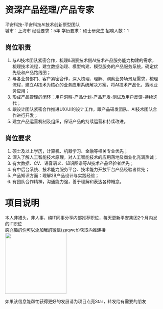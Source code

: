 # 资深产品经理/产品专家
平安科技-平安科技AI技术创新原型团队  
城市：上海市 经验要求：5年 学历要求：硕士研究生  招聘人数：1

## 岗位职责
1. 与AI技术团队紧密合作，梳理&洞察技术侧AI技术产品服务能力构建的需求，梳理技术流程，建立数据治理、模型构建、模型服务的产品服务系统，确定优先级和产品路线图；   
2. 与各业务部门、客户紧密合作，深入梳理、理解、洞察业务场景及需求，梳理流程，建立AI技术为核心的业务应用系统解决方案，将AI技术产品化，落地业务应用；   
3. 形成产品管理的闭环：用户洞察-产品计划-产品开发-测试及用户反馈-持续迭代；   
4. 跟设计团队紧密合作推进UX/UI的设计工作，跟产品研发团队、AI技术团队合作进行开发；   
5. 建立产品运营机制及组织，保证产品的持续运营和持续改进。

## 岗位要求
1. 硕士及以上学历，计算机、机器学习、金融等相关专业优先；   
2. 深入了解人工智能技术原理，对人工智能技术的应用落地及商业化充满热诚；   
3. 有大数据、CV、语音语义、知识图谱等AI技术产品经验者优先；   
4. 有中后台系统、技术能力服务平台、技术能力开放平台产品经验者优先；   
5. 产品知识方面：理解2B产品设计与实践经验；   
6. 有团队合作精神，沟通能力强，善于理解和表达各种概念。

# 项目说明

本人非猎头，非人事，纯IT同事分享内部推荐职位，每天更新平安集团2个月内发的IT职位  
感兴趣的你可以添加我的微信(zaqweb)获取内推连接  
<img src="https://github.com/zaqweb/PA-IT-JOBS/blob/master/WechatICode.jpeg"  height="200" width="200">

如果该信息能帮忙获得更好的发展请为项目点亮Star，转发给有需要的朋友




